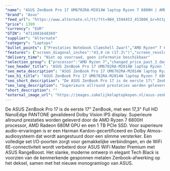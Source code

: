 ```yaml
---
"name": "ASUS ZenBook Pro 17 UM6702RA-M2014W laptop Ryzen 7 6800H | AMD Radeon 680M | 16 GB | 1 TB SSD"
"brand": "Asus"
"feed_url": "https://www.alternate.nl/tt/?tt=904_1594453_453806_&r=https%3A%2F%2Fwww.alternate.nl%2Fhtml%2Fproduct%2F1890812%3Futm_source%3Dtradetracker%26utm_medium%3Dcpc%26utm_campaign%3Dtradetracker_Laptop%26utm_term%3DPL8AZN81"
"price": 1399
"currency": "EUR"
"GTIN": "4711081648369"
"supplier": "Alternate"
"category": "Laptops"
"bullet_points": ["Prestaties Notebook Clamshell Zwart","AMD Ryzen™ 7 6800H 3,2 GHz","43,9 cm (17.3\") Full HD 1920 x 1080 Pixels IPS LED backlight 16:9","16 GB LPDDR5-SDRAM 1 x 16 GB","1 TB SSD","AMD Radeon 680M","Wi-Fi 6E (802.11ax) Bluetooth 5.0","Lithium-Ion (Li-Ion) 76 Wh 90 W","Windows 11 Home 64-bit"]
"features": {"screen_diagonal_inches":"43,9 cm (17.3\")","screen_resolution":"1920 x 1080 Pixels","processor_family":"AMD Ryzen™ 7","memory_size":"16 GB","memory_type":"LPDDR5-SDRAM","total_storage_space":"1 TB","operating_system":"Windows 11 Home","battery_capacity":"76 Wh","width":"395 mm","depth":"258,6 mm","height":"18,9 mm","weight":"1,99 kg"}
"delivery_time": "Niet op voorraad, geen informatie beschikbaar"
"selection_group": {"processor":"AMD Ryzen 7","changed_price_past_3_days":false,"product_family":"ZenBook"}
"seo_header_title": "ASUS ZenBook Pro 17 UM6702RA-M2014W laptop Ryzen 7 6800H | AMD Radeon 680M | 16 GB | 1 TB SSD"
"seo_meta_description": "ASUS ZenBook Pro 17 UM6702RA-M2014W laptop Ryzen 7 6800H | AMD Radeon 680M | 16 GB | 1 TB SSD"
"seo_h1_title": "ASUS ZenBook Pro 17 UM6702RA-M2014W laptop Ryzen 7 6800H | AMD Radeon 680M | 16 GB | 1 TB SSD"
"seo_short_description": "De ASUS ZenBook Pro 17 is de eerste 17\" ZenBook, met een 17,3\" Full HD NanoEdge PANTONE gevalideerd Dolby Vision IPS display."
"seo_long_description": "Superieure allround prestaties worden geleverd door de AMD Ryzen 7 6800H processor, AMD Radeon 680M GPU en een 1 TB PCIe SSD. Voor superieure audio-ervaringen is er een Harman Kardon-gecertificeerd en Dolby Atmos-audiosysteem dat wordt aangestuurd door een slimme versterker. Een volledige set I/O-poorten zorgt voor gemakkelijke verbindingen, en de WiFi 6E-connectiviteit wordt verbeterd door ASUS WiFi Master Premium met ASUS RangeBoost. Het slanke, moderne ontwerp in elegant Tech Black is voorzien van de kenmerkende gesponnen metalen Zenbook-afwerking op het deksel, samen met het nieuwe monogramlogo van ASUS."
"short_description": ""
"external_image_url": "https://images.zakelijkelaptopkopen.nl/asus-zenbook-pro-17-um6702ra-m2014w-laptop-ryzen-7-6800h-amd-radeon-680m-16-gb-1-tb-ssd.webp"
---
```


De ASUS ZenBook Pro 17 is de eerste 17" ZenBook, met een 17,3" Full HD NanoEdge PANTONE gevalideerd Dolby Vision IPS display. Superieure allround prestaties worden geleverd door de AMD Ryzen 7 6800H processor, AMD Radeon 680M GPU en een 1 TB PCIe SSD. Voor superieure audio-ervaringen is er een Harman Kardon-gecertificeerd en Dolby Atmos-audiosysteem dat wordt aangestuurd door een slimme versterker. Een volledige set I/O-poorten zorgt voor gemakkelijke verbindingen, en de WiFi 6E-connectiviteit wordt verbeterd door ASUS WiFi Master Premium met ASUS RangeBoost. Het slanke, moderne ontwerp in elegant Tech Black is voorzien van de kenmerkende gesponnen metalen Zenbook-afwerking op het deksel, samen met het nieuwe monogramlogo van ASUS.